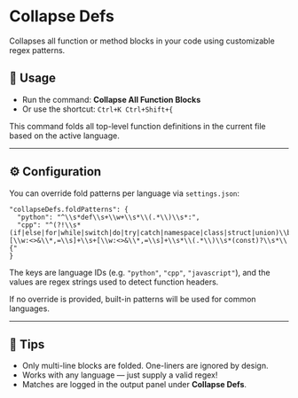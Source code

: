 # Collapse Defs

Collapses all function or method blocks in your code using customizable regex patterns.

## 🚀 Usage

- Run the command: **Collapse All Function Blocks**
- Or use the shortcut: `Ctrl+K Ctrl+Shift+{`

This command folds all top-level function definitions in the current file based on the active language.

---

## ⚙️ Configuration

You can override fold patterns per language via `settings.json`:

```jsonc
"collapseDefs.foldPatterns": {
  "python": "^\\s*def\\s+\\w+\\s*\\(.*\\)\\s*:",
  "cpp": "^(?!\\s*(if|else|for|while|switch|do|try|catch|namespace|class|struct|union)\\b)[\\w:<>&\\*,=\\s]+\\s+[\\w:<>&\\*,=\\s]+\\s*\\(.*\\)\\s*(const)?\\s*\\{"
}
```

The keys are language IDs (e.g. `"python"`, `"cpp"`, `"javascript"`), and the values are regex strings used to detect function headers.

If no override is provided, built-in patterns will be used for common languages.

---

## 🧠 Tips

- Only multi-line blocks are folded. One-liners are ignored by design.
- Works with any language — just supply a valid regex!
- Matches are logged in the output panel under **Collapse Defs**.
